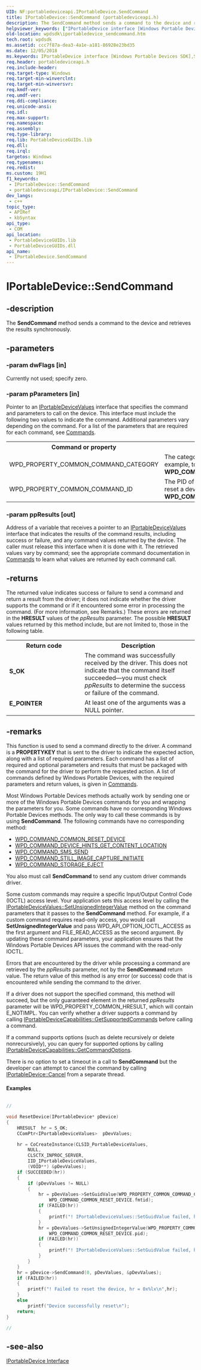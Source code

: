 ```yaml
---
UID: NF:portabledeviceapi.IPortableDevice.SendCommand
title: IPortableDevice::SendCommand (portabledeviceapi.h)
description: The SendCommand method sends a command to the device and retrieves the results synchronously.
helpviewer_keywords: ["IPortableDevice interface [Windows Portable Devices SDK]","SendCommand method","IPortableDevice.SendCommand","IPortableDevice::SendCommand","IPortableDeviceSendCommand","SendCommand","SendCommand method [Windows Portable Devices SDK]","SendCommand method [Windows Portable Devices SDK]","IPortableDevice interface","portabledeviceapi/IPortableDevice::SendCommand","wpdsdk.iportabledevice_sendcommand"]
old-location: wpdsdk\iportabledevice_sendcommand.htm
tech.root: wpdsdk
ms.assetid: ccc7f87a-dea3-4a1e-a181-86928e23bd35
ms.date: 12/05/2018
ms.keywords: IPortableDevice interface [Windows Portable Devices SDK],SendCommand method, IPortableDevice.SendCommand, IPortableDevice::SendCommand, IPortableDeviceSendCommand, SendCommand, SendCommand method [Windows Portable Devices SDK], SendCommand method [Windows Portable Devices SDK],IPortableDevice interface, portabledeviceapi/IPortableDevice::SendCommand, wpdsdk.iportabledevice_sendcommand
req.header: portabledeviceapi.h
req.include-header: 
req.target-type: Windows
req.target-min-winverclnt: 
req.target-min-winversvr: 
req.kmdf-ver: 
req.umdf-ver: 
req.ddi-compliance: 
req.unicode-ansi: 
req.idl: 
req.max-support: 
req.namespace: 
req.assembly: 
req.type-library: 
req.lib: PortableDeviceGUIDs.lib
req.dll: 
req.irql: 
targetos: Windows
req.typenames: 
req.redist: 
ms.custom: 19H1
f1_keywords:
 - IPortableDevice::SendCommand
 - portabledeviceapi/IPortableDevice::SendCommand
dev_langs:
 - c++
topic_type:
 - APIRef
 - kbSyntax
api_type:
 - COM
api_location:
 - PortableDeviceGUIDs.lib
 - PortableDeviceGUIDs.dll
api_name:
 - IPortableDevice.SendCommand
---
```


# IPortableDevice::SendCommand


## -description

The <b>SendCommand</b> method sends a command to the device and retrieves the results synchronously.

## -parameters

### -param dwFlags [in]

Currently not used; specify zero.

### -param pParameters [in]

Pointer to an <a href="/windows/desktop/wpd_sdk/iportabledevicevalues">IPortableDeviceValues</a> interface that specifies the command and parameters to call on the device. This interface must include the following two values to indicate the command. Additional parameters vary depending on the command. For a list of the parameters that are required for each command, see <a href="/windows/desktop/wpd_sdk/commands">Commands</a>.
            

<table>
<tr>
<th>Command or property</th>
<th>Description</th>
</tr>
<tr>
<td>WPD_PROPERTY_COMMON_COMMAND_CATEGORY</td>
<td>The category <b>GUID</b> of the command to send. For example, to reset a device, you would send <b>WPD_COMMAND_COMMON_RESET_DEVICE.fmtid</b>.</td>
</tr>
<tr>
<td>WPD_PROPERTY_COMMON_COMMAND_ID</td>
<td>The PID of the command to send. For example, to reset a device, you would send <b>WPD_COMMAND_COMMON_RESET_DEVICE.pid</b>.</td>
</tr>
</table>

### -param ppResults [out]

Address of a variable that receives a pointer to an <a href="/windows/desktop/wpd_sdk/iportabledevicevalues">IPortableDeviceValues</a> interface that indicates the results of the command results, including success or failure, and any command values returned by the device. The caller must release this interface when it is done with it. The retrieved values vary by command; see the appropriate command documentation in <a href="/windows/desktop/wpd_sdk/commands">Commands</a> to learn what values are returned by each command call.

## -returns

The returned value indicates success or failure to send a command and return a result from the driver; it does not indicate whether the driver supports the command or if it encountered some error in processing the command. (For more information, see Remarks.) These errors are returned in the <b>HRESULT</b> values of the <i>ppResults</i> parameter. The possible <b>HRESULT</b> values returned by this method include, but are not limited to, those in the following table.
          

<table>
<tr>
<th>Return code</th>
<th>Description</th>
</tr>
<tr>
<td width="40%">
<dl>
<dt><b>S_OK</b></dt>
</dl>
</td>
<td width="60%">
The command was successfully received by the driver. This does not indicate that the command itself succeeded—you must check <i>ppResults</i> to determine the success or failure of the command.

</td>
</tr>
<tr>
<td width="40%">
<dl>
<dt><b>E_POINTER</b></dt>
</dl>
</td>
<td width="60%">
At least one of the arguments was a NULL pointer.

</td>
</tr>
</table>

## -remarks

This function is used to send a command directly to the driver. A command is a <b>PROPERTYKEY</b> that is sent to the driver to indicate the expected action, along with a list of required parameters. Each command has a list of required and optional parameters and results that must be packaged with the command for the driver to perform the requested action. A list of commands defined by Windows Portable Devices, with the required parameters and return values, is given in <a href="/windows/desktop/wpd_sdk/commands">Commands</a>.
      

Most Windows Portable Devices methods actually work by sending one or more of the Windows Portable Devices commands for you and wrapping the parameters for you. Some commands have no corresponding Windows Portable Devices methods. The only way to call these commands is by using <b>SendCommand</b>. The following commands have no corresponding method:
      

<ul>
<li>
<a href="/windows/desktop/wpd_sdk/wpd-command-common-reset-device-command">WPD_COMMAND_COMMON_RESET_DEVICE</a>
</li>
<li>
<a href="/windows/desktop/wpd_sdk/wpd-command-device-hints-get-content-location-command">WPD_COMMAND_DEVICE_HINTS_GET_CONTENT_LOCATION</a>
</li>
<li>
<a href="/windows/desktop/wpd_sdk/wpd-command-sms-send-command">WPD_COMMAND_SMS_SEND</a>
</li>
<li>
<a href="/windows/desktop/wpd_sdk/wpd-command-still-image-capture-initiate-command">WPD_COMMAND_STILL_IMAGE_CAPTURE_INITIATE</a>
</li>
<li>
<a href="/windows/desktop/wpd_sdk/wpd-command-storage-eject-command">WPD_COMMAND_STORAGE_EJECT</a>
</li>
</ul>
You also must call <b>SendCommand</b> to send any custom driver commands driver.
      

Some custom commands may require a specific Input/Output Control Code (IOCTL) access level. Your application sets this access level by calling the <a href="/windows/desktop/wpd_sdk/iportabledevicevalues-setunsignedintegervalue">IPortableDeviceValues::SetUnsignedIntegerValue</a> method on the command parameters that it passes to the <b>SendCommand</b> method. For example, if a custom command requires read-only access, you would call <b>SetUnsignedIntegerValue</b> and pass WPD_API_OPTION_IOCTL_ACCESS as the first argument and FILE_READ_ACCESS as the second argument. By updating these command parameters, your application ensures that the Windows Portable Devices API issues the command with the read-only IOCTL.
      

Errors that are encountered by the driver while processing a command are retrieved by the <i>ppResults</i> parameter, not by the <b>SendCommand</b> return value. The return value of this method is any error (or success) code that is encountered while sending the command to the driver.
      

If a driver does not support the specified command, this method will succeed, but the only guaranteed element in the returned <i>ppResults</i> parameter will be WPD_PROPERTY_COMMON_HRESULT, which will contain E_NOTIMPL. You can verify whether a driver supports a command by calling <a href="/windows/desktop/api/portabledeviceapi/nf-portabledeviceapi-iportabledevicecapabilities-getsupportedcommands">IPortableDeviceCapabilities::GetSupportedCommands</a> before calling a command.
      

If a command supports options (such as delete recursively or delete nonrecursively), you can query for supported options by calling <a href="/windows/desktop/api/portabledeviceapi/nf-portabledeviceapi-iportabledevicecapabilities-getcommandoptions">IPortableDeviceCapabilities::GetCommandOptions</a>.
      

There is no option to set a timeout in a call to <b>SendCommand</b> but the developer can attempt to cancel the command by calling <a href="/windows/desktop/api/portabledeviceapi/nf-portabledeviceapi-iportabledevice-cancel">IPortableDevice::Cancel</a> from a separate thread.


#### Examples


```cpp

// 

void ResetDevice(IPortableDevice* pDevice)
{
    HRESULT  hr = S_OK;
    CComPtr<IPortableDeviceValues>  pDevValues;

    hr = CoCreateInstance(CLSID_PortableDeviceValues,
        NULL,
        CLSCTX_INPROC_SERVER,
        IID_IPortableDeviceValues,
        (VOID**) &pDevValues);
    if (SUCCEEDED(hr))
    {
        if (pDevValues != NULL)
        {
            hr = pDevValues->SetGuidValue(WPD_PROPERTY_COMMON_COMMAND_CATEGORY, 
                WPD_COMMAND_COMMON_RESET_DEVICE.fmtid);
            if (FAILED(hr))
            {
                printf("! IPortableDeviceValues::SetGuidValue failed, hr= 0x%lx\n", hr);
            }
            hr = pDevValues->SetUnsignedIntegerValue(WPD_PROPERTY_COMMON_COMMAND_ID,
                WPD_COMMAND_COMMON_RESET_DEVICE.pid);
            if (FAILED(hr))
            {
                printf("! IPortableDeviceValues::SetGuidValue failed, hr= 0x%lx\n", hr);
            }
        }
    }
    hr = pDevice->SendCommand(0, pDevValues, &pDevValues);
    if (FAILED(hr))
    {
        printf("! Failed to reset the device, hr = 0x%lx\n",hr);
    }
    else
        printf("Device successfully reset\n");
    return;
}

//

```

## -see-also

<a href="/windows/desktop/api/portabledeviceapi/nn-portabledeviceapi-iportabledevice">IPortableDevice Interface</a>